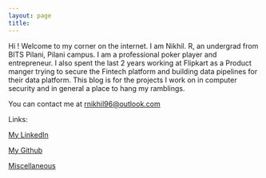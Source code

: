 ```yaml
---
layout: page
title: 
---
```


Hi ! Welcome to my corner on the internet. 
I am Nikhil. R, an undergrad from BITS Pilani, Pilani campus. I am a professional poker player and entrepreneur. I also spent the last 2 years working at Flipkart as a Product manger trying to secure the Fintech platform and building data pipelines for their data platform. This blog is for the projects I work on in computer security and in general a place to hang my ramblings. 

You can contact me at rnikhil96@outlook.com



Links:

<a href="https://www.linkedin.com/in/rnikhil275/">My LinkedIn</a>

<a href="https://github.com/r-nikhil">My Github</a>

<a href="/about/miscellaneous.html">Miscellaneous</a>	

